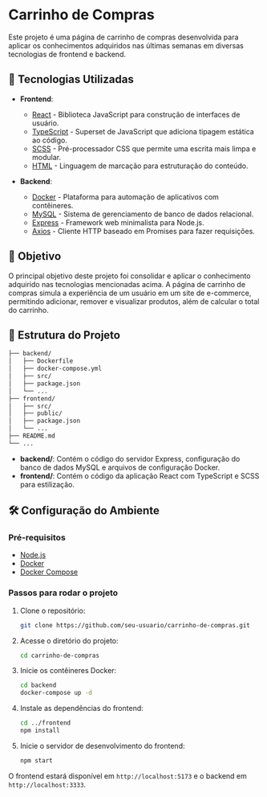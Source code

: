 # Carrinho de Compras

Este projeto é uma página de carrinho de compras desenvolvida para aplicar os conhecimentos adquiridos nas últimas semanas em diversas tecnologias de frontend e backend.

## 🚀 Tecnologias Utilizadas

- **Frontend**:
  - [React](https://reactjs.org/) - Biblioteca JavaScript para construção de interfaces de usuário.
  - [TypeScript](https://www.typescriptlang.org/) - Superset de JavaScript que adiciona tipagem estática ao código.
  - [SCSS](https://sass-lang.com/) - Pré-processador CSS que permite uma escrita mais limpa e modular.
  - [HTML](https://developer.mozilla.org/en-US/docs/Web/HTML) - Linguagem de marcação para estruturação do conteúdo.

- **Backend**:
  - [Docker](https://www.docker.com/) - Plataforma para automação de aplicativos com contêineres.
  - [MySQL](https://www.mysql.com/) - Sistema de gerenciamento de banco de dados relacional.
  - [Express](https://expressjs.com/) - Framework web minimalista para Node.js.
  - [Axios](https://axios-http.com/) - Cliente HTTP baseado em Promises para fazer requisições.

## 🎯 Objetivo

O principal objetivo deste projeto foi consolidar e aplicar o conhecimento adquirido nas tecnologias mencionadas acima. A página de carrinho de compras simula a experiência de um usuário em um site de e-commerce, permitindo adicionar, remover e visualizar produtos, além de calcular o total do carrinho.

## 📂 Estrutura do Projeto

```bash
├── backend/
│   ├── Dockerfile
│   ├── docker-compose.yml
│   ├── src/
│   ├── package.json
│   └── ...
├── frontend/
│   ├── src/
│   ├── public/
│   ├── package.json
│   └── ...
├── README.md
└── ...
```

- **backend/**: Contém o código do servidor Express, configuração do banco de dados MySQL e arquivos de configuração Docker.
- **frontend/**: Contém o código da aplicação React com TypeScript e SCSS para estilização.

## 🛠️ Configuração do Ambiente

### Pré-requisitos

- [Node.js](https://nodejs.org/)
- [Docker](https://www.docker.com/)
- [Docker Compose](https://docs.docker.com/compose/)

### Passos para rodar o projeto

1. Clone o repositório:
   ```bash
   git clone https://github.com/seu-usuario/carrinho-de-compras.git
   ```
2. Acesse o diretório do projeto:
   ```bash
   cd carrinho-de-compras
   ```

3. Inicie os contêineres Docker:
   ```bash
   cd backend
   docker-compose up -d
   ```

4. Instale as dependências do frontend:
   ```bash
   cd ../frontend
   npm install
   ```

5. Inicie o servidor de desenvolvimento do frontend:
   ```bash
   npm start
   ```

O frontend estará disponível em `http://localhost:5173` e o backend em `http://localhost:3333`.
